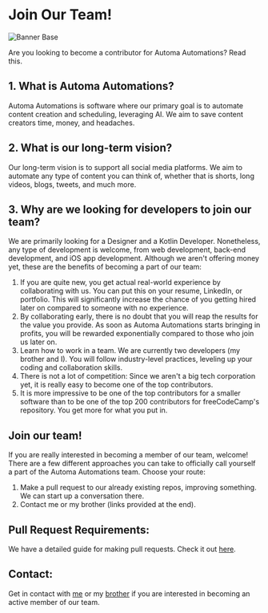 # Join Our Team!

![Banner Base](https://github.com/Automa-Automations/Contributions/assets/141557971/04d51360-aeb1-46ef-a532-bdbfd8e3bbe5)

Are you looking to become a contributor for Automa Automations? Read this.

## 1. What is Automa Automations?

Automa Automations is software where our primary goal is to automate content creation and scheduling, leveraging AI. We aim to save content creators time, money, and headaches.

## 2. What is our long-term vision?

Our long-term vision is to support all social media platforms. We aim to automate any type of content you can think of, whether that is shorts, long videos, blogs, tweets, and much more.

## 3. Why are we looking for developers to join our team?

We are primarily looking for a Designer and a Kotlin Developer. Nonetheless, any type of development is welcome, from web development, back-end development, and iOS app development. Although we aren't offering money yet, these are the benefits of becoming a part of our team:
1. If you are quite new, you get actual real-world experience by collaborating with us. You can put this on your resume, LinkedIn, or portfolio. This will significantly increase the chance of you getting hired later on compared to someone with no experience.
2. By collaborating early, there is no doubt that you will reap the results for the value you provide. As soon as Automa Automations starts bringing in profits, you will be rewarded exponentially compared to those who join us later on.
3. Learn how to work in a team. We are currently two developers (my brother and I). You will follow industry-level practices, leveling up your coding and collaboration skills.
4. There is not a lot of competition: Since we aren't a big tech corporation yet, it is really easy to become one of the top contributors.
5. It is more impressive to be one of the top contributors for a smaller software than to be one of the top 200 contributors for freeCodeCamp's repository. You get more for what you put in.

## Join our team!

If you are really interested in becoming a member of our team, welcome! There are a few different approaches you can take to officially call yourself a part of the Automa Automations team. Choose your route:
1. Make a pull request to our already existing repos, improving something. We can start up a conversation there.
2. Contact me or my brother (links provided at the end).

## Pull Request Requirements:

We have a detailed guide for making pull requests. Check it out <a target="_blank" href="">here</a>.

## Contact:

Get in contact with <a href="" target="_blank">me</a> or my <a href="" target="_blank">brother</a> if you are interested in becoming an active member of our team.
